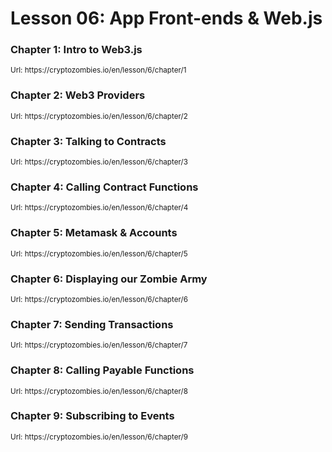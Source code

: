 # Lesson 06: App Front-ends & Web.js

### Chapter 1: Intro to Web3.js

<small>
Url: https://cryptozombies.io/en/lesson/6/chapter/1
</small>

### Chapter 2: Web3 Providers

<small>
Url: https://cryptozombies.io/en/lesson/6/chapter/2
</small>

### Chapter 3: Talking to Contracts

<small>
Url: https://cryptozombies.io/en/lesson/6/chapter/3
</small>

### Chapter 4: Calling Contract Functions

<small>
Url: https://cryptozombies.io/en/lesson/6/chapter/4
</small>

### Chapter 5: Metamask & Accounts

<small>
Url: https://cryptozombies.io/en/lesson/6/chapter/5
</small>

### Chapter 6: Displaying our Zombie Army

<small>
Url: https://cryptozombies.io/en/lesson/6/chapter/6
</small>

### Chapter 7: Sending Transactions

<small>
Url: https://cryptozombies.io/en/lesson/6/chapter/7
</small>

### Chapter 8: Calling Payable Functions

<small>
Url: https://cryptozombies.io/en/lesson/6/chapter/8
</small>

### Chapter 9: Subscribing to Events

<small>
Url: https://cryptozombies.io/en/lesson/6/chapter/9
</small>
